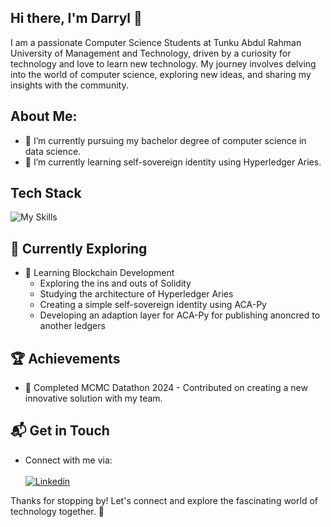 ## Hi there, I'm Darryl 👋

I am a passionate Computer Science Students at Tunku Abdul Rahman University of Management and Technology, driven by a curiosity for technology and love to learn new technology. My journey involves delving into the world of computer science, exploring new ideas, and sharing my insights with the community.

<!-- ![WhiteShadow295's Stats](https://github-readme-stats.vercel.app/api?username=WhiteShadow295&theme=vue-dark&show_icons=true&hide_border=true) -->


## About Me:

- 🔭 I’m currently pursuing my bachelor degree of computer science in data science.
- 🌱 I’m currently learning self-sovereign identity using Hyperledger Aries.

## Tech Stack
![My Skills](https://skillicons.dev/icons?i=js,html,css,flutter,dart,nodejs,python,java,solidity,aws,docker)

## 🌱 Currently Exploring

- 🚀 Learning Blockchain Development
  - Exploring the ins and outs of Solidity 
  - Studying the architecture of Hyperledger Aries
  - Creating a simple self-sovereign identity using ACA-Py
  - Developing an adaption layer for ACA-Py for publishing anoncred to another ledgers 

 ## 🏆 Achievements

- 🌟 Completed MCMC Datathon 2024 - Contributed on creating a new innovative solution with my team.

## 📬 Get in Touch

- Connect with me via: 
<br><br>
[![Linkedin](https://skillicons.dev/icons?i=linkedin)](https://www.linkedin.com/in/wei-jie-wong-11b366237)


Thanks for stopping by! Let's connect and explore the fascinating world of technology together. 🚀
